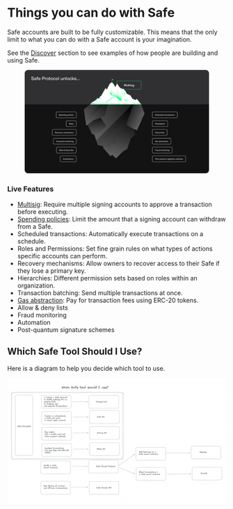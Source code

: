 # Things you can do with Safe

Safe accounts are built to be fully customizable. This means that the only limit to what you can do with a Safe account is your imagination.

See the [Discover](https://docs.gnosis-safe.io/discover/) section to see examples of how people are building and using Safe.

<figure><img src="../.gitbook/assets/Slide 16_9 - 1 (1).png" alt=""><figcaption></figcaption></figure>

### Live Features

* [Multisig](https://help.safe.global/en/articles/3952319-signature-policies): Require multiple signing accounts to approve a transaction before executing.
* [Spending policies](https://help.safe.global/en/articles/4667979-set-up-and-use-spending-limits): Limit the amount that a signing account can withdraw from a Safe.
* Scheduled transactions: Automatically execute transactions on a schedule.
* Roles and Permissions: Set fine grain rules on what types of actions specific accounts can perform.
* Recovery mechanisms: Allow owners to recover access to their Safe if they lose a primary key.
* Hierarchies: Different permission sets based on roles within an organization.
* Transaction batching: Send multiple transactions at once.
* [Gas abstraction](safe-core-account-abstraction-sdk/relay-kit.md): Pay for transaction fees using ERC-20 tokens.
* Allow & deny lists
* Fraud monitoring
* Automation
* Post-quantum signature schemes

## Which Safe Tool Should I Use?

Here is a diagram to help you decide which tool to use.

![](<../.gitbook/assets/Screen Shot 2023-02-28 at 11.55.19 AM.png>)
